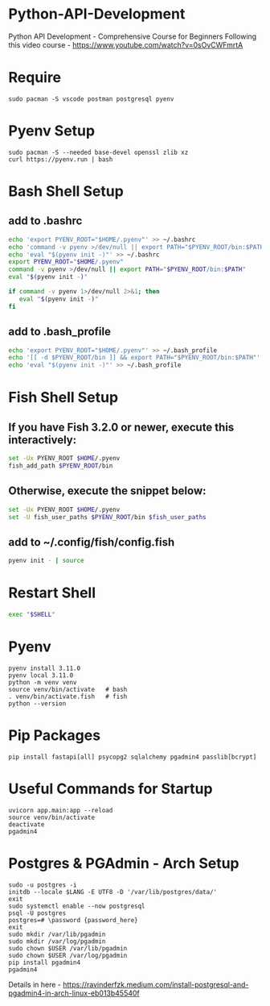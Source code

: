 # Python-API-Development
 Python API Development - Comprehensive Course for Beginners
 Following this video course - https://www.youtube.com/watch?v=0sOvCWFmrtA


# Require
```
sudo pacman -S vscode postman postgresql pyenv
```


# Pyenv Setup
```
sudo pacman -S --needed base-devel openssl zlib xz
curl https://pyenv.run | bash
```


# Bash Shell Setup

## add to .bashrc
```bash
echo 'export PYENV_ROOT="$HOME/.pyenv"' >> ~/.bashrc
echo 'command -v pyenv >/dev/null || export PATH="$PYENV_ROOT/bin:$PATH"' >> ~/.bashrc
echo 'eval "$(pyenv init -)"' >> ~/.bashrc
export PYENV_ROOT="$HOME/.pyenv"
command -v pyenv >/dev/null || export PATH="$PYENV_ROOT/bin:$PATH"
eval "$(pyenv init -)"

if command -v pyenv 1>/dev/null 2>&1; then
   eval "$(pyenv init -)"
fi
```

## add to .bash_profile
```bash
echo 'export PYENV_ROOT="$HOME/.pyenv"' >> ~/.bash_profile
echo '[[ -d $PYENV_ROOT/bin ]] && export PATH="$PYENV_ROOT/bin:$PATH"' >> ~/.bash_profile
echo 'eval "$(pyenv init -)"' >> ~/.bash_profile
```


# Fish Shell Setup

## If you have Fish 3.2.0 or newer, execute this interactively:
```bash
set -Ux PYENV_ROOT $HOME/.pyenv
fish_add_path $PYENV_ROOT/bin
```

## Otherwise, execute the snippet below:
```bash
set -Ux PYENV_ROOT $HOME/.pyenv
set -U fish_user_paths $PYENV_ROOT/bin $fish_user_paths
```

## add to ~/.config/fish/config.fish
```bash
pyenv init - | source
```


# Restart Shell
```bash
exec "$SHELL"
```


# Pyenv
```
pyenv install 3.11.0
pyenv local 3.11.0
python -m venv venv
source venv/bin/activate   # bash
. venv/bin/activate.fish   # fish
python --version  
```


# Pip Packages
```
pip install fastapi[all] psycopg2 sqlalchemy pgadmin4 passlib[bcrypt]
```


# Useful Commands for Startup
```
uvicorn app.main:app --reload
source venv/bin/activate
deactivate
pgadmin4
```


# Postgres & PGAdmin - Arch Setup
```
sudo -u postgres -i
initdb --locale $LANG -E UTF8 -D '/var/lib/postgres/data/'
exit
sudo systemctl enable --now postgresql
psql -U postgres
postgres=# \password {password_here}
exit
sudo mkdir /var/lib/pgadmin
sudo mkdir /var/log/pgadmin
sudo chown $USER /var/lib/pgadmin
sudo chown $USER /var/log/pgadmin
pip install pgadmin4
pgadmin4
```

Details in here - https://ravinderfzk.medium.com/install-postgresql-and-pgadmin4-in-arch-linux-eb013b45540f